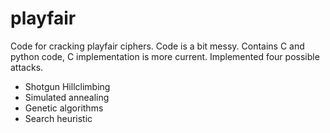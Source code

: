 # playfair
Code for cracking playfair ciphers. Code is a bit messy. Contains C and python code, C implementation is more current. 
Implemented four possible attacks.
* Shotgun Hillclimbing
* Simulated annealing
* Genetic algorithms
* Search heuristic
